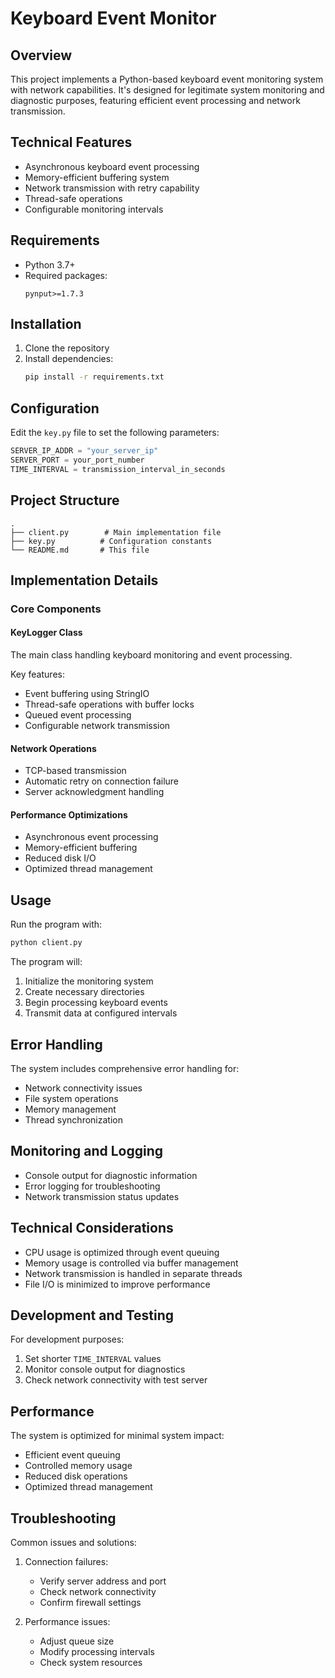 # Keyboard Event Monitor

## Overview
This project implements a Python-based keyboard event monitoring system with network capabilities. It's designed for legitimate system monitoring and diagnostic purposes, featuring efficient event processing and network transmission.

## Technical Features
- Asynchronous keyboard event processing
- Memory-efficient buffering system
- Network transmission with retry capability
- Thread-safe operations
- Configurable monitoring intervals

## Requirements
- Python 3.7+
- Required packages:
  ```
  pynput>=1.7.3
  ```

## Installation
1. Clone the repository
2. Install dependencies:
   ```bash
   pip install -r requirements.txt
   ```

## Configuration
Edit the `key.py` file to set the following parameters:
```python
SERVER_IP_ADDR = "your_server_ip"
SERVER_PORT = your_port_number
TIME_INTERVAL = transmission_interval_in_seconds
```

## Project Structure
```
.
├── client.py        # Main implementation file
├── key.py          # Configuration constants
└── README.md       # This file
```

## Implementation Details

### Core Components

#### KeyLogger Class
The main class handling keyboard monitoring and event processing.

Key features:
- Event buffering using StringIO
- Thread-safe operations with buffer locks
- Queued event processing
- Configurable network transmission

#### Network Operations
- TCP-based transmission
- Automatic retry on connection failure
- Server acknowledgment handling

#### Performance Optimizations
- Asynchronous event processing
- Memory-efficient buffering
- Reduced disk I/O
- Optimized thread management

## Usage
Run the program with:
```bash
python client.py
```

The program will:
1. Initialize the monitoring system
2. Create necessary directories
3. Begin processing keyboard events
4. Transmit data at configured intervals

## Error Handling
The system includes comprehensive error handling for:
- Network connectivity issues
- File system operations
- Memory management
- Thread synchronization

## Monitoring and Logging
- Console output for diagnostic information
- Error logging for troubleshooting
- Network transmission status updates

## Technical Considerations
- CPU usage is optimized through event queuing
- Memory usage is controlled via buffer management
- Network transmission is handled in separate threads
- File I/O is minimized to improve performance

## Development and Testing
For development purposes:
1. Set shorter `TIME_INTERVAL` values
2. Monitor console output for diagnostics
3. Check network connectivity with test server

## Performance
The system is optimized for minimal system impact:
- Efficient event queuing
- Controlled memory usage
- Reduced disk operations
- Optimized thread management

## Troubleshooting
Common issues and solutions:
1. Connection failures:
   - Verify server address and port
   - Check network connectivity
   - Confirm firewall settings

2. Performance issues:
   - Adjust queue size
   - Modify processing intervals
   - Check system resources

